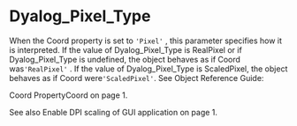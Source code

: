 # Dyalog_Pixel_Type

When the Coord property is set to `'Pixel'` , this parameter specifies how it is interpreted. If the value of Dyalog_Pixel_Type is RealPixel or if Dyalog_Pixel_Type is undefined, the object behaves as if Coord was`'RealPixel'` . If the value of Dyalog_Pixel_Type is ScaledPixel, the object behaves as if Coord were`'ScaledPixel'`. See 
Object Reference Guide: 

Coord PropertyCoord on page 1.

See also Enable DPI scaling of GUI application on page 1.
